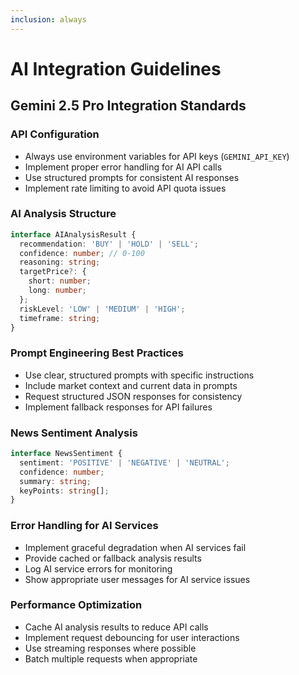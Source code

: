 ```yaml
---
inclusion: always
---
```


# AI Integration Guidelines

## Gemini 2.5 Pro Integration Standards

### API Configuration
- Always use environment variables for API keys (`GEMINI_API_KEY`)
- Implement proper error handling for AI API calls
- Use structured prompts for consistent AI responses
- Implement rate limiting to avoid API quota issues

### AI Analysis Structure
```typescript
interface AIAnalysisResult {
  recommendation: 'BUY' | 'HOLD' | 'SELL';
  confidence: number; // 0-100
  reasoning: string;
  targetPrice?: {
    short: number;
    long: number;
  };
  riskLevel: 'LOW' | 'MEDIUM' | 'HIGH';
  timeframe: string;
}
```

### Prompt Engineering Best Practices
- Use clear, structured prompts with specific instructions
- Include market context and current data in prompts
- Request structured JSON responses for consistency
- Implement fallback responses for API failures

### News Sentiment Analysis
```typescript
interface NewsSentiment {
  sentiment: 'POSITIVE' | 'NEGATIVE' | 'NEUTRAL';
  confidence: number;
  summary: string;
  keyPoints: string[];
}
```

### Error Handling for AI Services
- Implement graceful degradation when AI services fail
- Provide cached or fallback analysis results
- Log AI service errors for monitoring
- Show appropriate user messages for AI service issues

### Performance Optimization
- Cache AI analysis results to reduce API calls
- Implement request debouncing for user interactions
- Use streaming responses where possible
- Batch multiple requests when appropriate